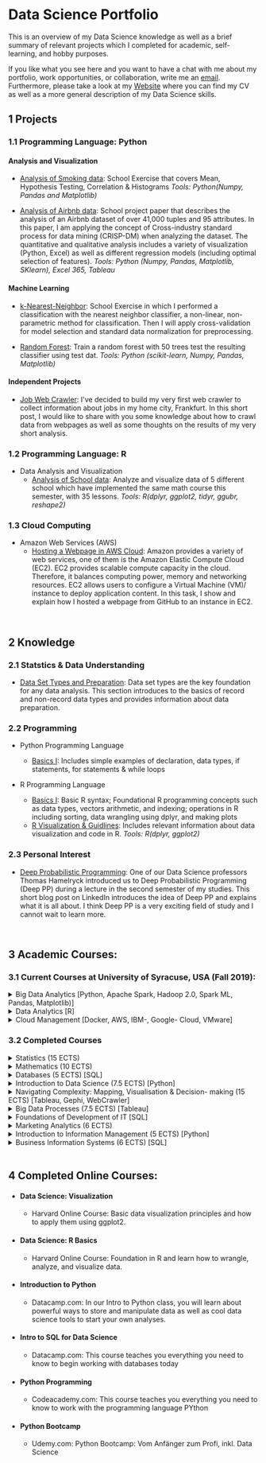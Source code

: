 # Data Science Portfolio



This is an overview of my Data Science knowledge as well as a brief summary of relevant projects which I completed for academic, self-learning, and hobby purposes.

If you like what you see here and you want to have a chat with me about my portfolio, work opportunities, or collaboration, write me an [email](mailto:st.knoedler@gmail.com). Furthermore, please take a look at my [Website](https://sknoedler.github.io) where you can find my CV as well as a more general description of my Data Science skills.


## 1 Projects

### 1.1 Programming Language: Python

#### Analysis and Visualization

- 	[Analysis of Smoking data](http://htmlpreview.github.io/?https://github.com/SKnoedler/Data-Science-Portfolio/blob/master/Knowledge%20Collection/Statistics%20and%20Visualization%20in%20Python.html): School Exercise that covers Mean, Hypothesis Testing, Correlation & Histograms _Tools: Python(Numpy, Pandas and Matplotlib)_
	
-	[Analysis of Airbnb data](https://github.com/SKnoedler/Data-Science-Portfolio/blob/master/Knowledge%20Collection/AirBnB%20Analysis.pdf): School project paper that describes the analysis of an Airbnb dataset of over 41,000 tuples and 95 attributes. In this paper, I am applying the concept of Cross-industry standard process for data mining (CRISP-DM) when analyzing the dataset. The quantitative and qualitative analysis includes a variety of visualization (Python, Excel) as well as different regression models (including optimal selection of features). _Tools: Python (Numpy, Pandas, Matplotlib, SKlearn), Excel 365, Tableau_

#### Machine Learning
- [k-Nearest-Neighbor](http://htmlpreview.github.io/?https://github.com/SKnoedler/Data-Science-Portfolio/blob/master/Knowledge%20Collection/Classification%20with%20nearest%20neighbors.html): School Exercise in which I performed a classification with the nearest neighbor classifier, a non-linear, non-parametric method for classification. Then I will apply cross-validation for model selection and standard data normalization for preprocessing.

- [Random Forest](https://github.com/SKnoedler/Data-Science-Portfolio/blob/master/Jupyter%20Notebooks/Random%20Forest.ipynb): Train a random forest with 50 trees test the resulting classifier using test dat. _Tools: Python (scikit-learn, Numpy, Pandas, Matplotlib)_ 

#### Independent Projects
- [Job Web Crawler](https://www.linkedin.com/pulse/data-project-who-looking-enthusiasts-frankfurt-germany-kn%C3%B6dler): I've decided to build my very first web crawler to collect information about jobs in my home city, Frankfurt. In this short post, I would like to share with you some knowledge about how to crawl data from webpages as well as some thoughts on the results of my very short analysis.


### 1.2 Programming Language: R
- Data Analysis and Visualization
	-	[Analysis of School data](https://htmlpreview.github.io/?https://github.com/SKnoedler/Data-Science-Portfolio/blob/master/Knowledge%20Collection/Analysis%20and%20Visualization%20using%20R%20(0).html): Analyze and visualize data of 5 different school which have implemented the same math course this semester, with 35 lessons. _Tools: R(dplyr, ggplot2, tidyr, ggubr, reshape2)_


### 1.3 Cloud Computing
- Amazon Web Services (AWS)
	- [Hosting a Webpage in AWS Cloud](https://htmlpreview.github.io/?https://github.com/SKnoedler/Data-Science-Portfolio/blob/master/Knowledge%20Collection/Github%20Webpage%20hosted%20on%20AWS%20Cloud.html): Amazon provides a variety of web services, one of them is the Amazon Elastic Compute Cloud (EC2). EC2 provides scalable compute capacity in the cloud. Therefore, it balances computing power, memory and networking resources. EC2 allows users to configure a Virtual Machine (VM)/ instance to deploy application content. In this task, I show and explain how I hosted a webpage from GitHub to an instance in EC2.

<br/>

## 2 Knowledge

### 2.1 Statstics & Data Understanding
- [Data Set Types and Preparation](https://github.com/SKnoedler/Data-Science-Portfolio/blob/master/Knowledge%20Collection/DataUnderstandig.md): Data set types are the key foundation for any data analysis. This section introduces to the basics of record and non-record data types and provides information about data preparation.
	
### 2.2 Programming

- Python Programming Language
	- [Basics I](https://github.com/SKnoedler/Data-Science-Portfolio/blob/master/Jupyter%20Notebooks/Basics%20of%20Python.ipynb): Includes simple examples of declaration, data types, if statements, for statements & while loops

- R Programming Language
	- [Basics I](https://github.com/SKnoedler/Data-Science-Portfolio/blob/master/Knowledge%20Collection/R%20Basics.pdf): Basic R syntax; Foundational R programming concepts such as data types, vectors arithmetic, and indexing; operations in R including sorting, data wrangling using dplyr, and making plots
	- [R Visualization & Guidlines](https://github.com/SKnoedler/Data-Science-Portfolio/blob/master/Knowledge%20Collection/Data%20Visualization.pdf): Includes relevant information about data visualization and code in R. _Tools: R(dplyr, ggplot2)_
	
### 2.3 Personal Interest
- [Deep Probabilistic Programming](https://www.linkedin.com/pulse/deep-probabilistic-programming-steffen-knödler/): One of our Data Science professors Thomas Hamelryck introduced us to Deep Probabilistic Programming (Deep PP) during a lecture in the second semester of my studies. This short blog post on LinkedIn introduces the idea of Deep PP and explains what it is  all about. I think Deep PP is a very exciting field of study and I cannot wait to learn more.

<br/>

## 3 Academic Courses:

### 3.1 Current Courses at University of Syracuse, USA (Fall 2019):
<details>
<summary> Big Data Analytics [Python, Apache Spark, Hadoop 2.0, Spark ML, Pandas, Matplotlib)]</summary>
Students will learn to obtain, screen, clean, link, manipulate, analyze and display data while creating summaries, overviews, models, analyses and basic tables, histograms, trees and scattergrams. They will use Python and Apache Spark to explore classic and modern machine learning techniques (such as deep learning) within a big data context, including sentiment analysis via supervised learning, recommendation systems via unsupervised learning and predicting credit scoring via random forest machine learning.
</details>
<details>
<summary> Data Analytics [R]</summary>
General overview in data analytics techniques, familiarity with particular real-world applications, challenges involved in applications, and future directions of the field. Optional hands-on experience with available software packages.
</details>
<details>
<summary> Cloud Management [Docker, AWS, IBM-, Google- Cloud, VMware]</summary>
Cloud services creation and management. Practical experience in using, creating and managing digital services across data centers and hybrid clouds. Strategic choices for cloud digital service solutions across open data centers and software defined networks.
</details>	

### 3.2 Completed Courses
<details>
<summary> Statistics (15 ECTS)</summary>
Descriptive methods of univariate data analysis; additional methods and
correlation analysis; probability calculus; stochastic variables and
distribution, distribution models; sums and means of sampling variables;
parameter estimation; confidence intervals; statistical tests; further specific
test problems; linear regression model
</details>
<details>
<summary> Mathematics (10 ECTS)</summary>
The main focus areas of this course are linear algebra {including, amongst others, matrix calculus, matrix inverse, determinants of matrices, linear systems of equations, vector calculus), sequences and series as well as differential calculus {including, amongst others, differentiation of real functions, Taylor expansions, univariate and multivariate optimization of functions without and with constraint {Lagrange method). 
</details>
<details>
<summary> Databases (5 ECTS) [SQL]</summary>
This course offers an in-depth discussion of modern database system architectures and query language for use in databases. The focus lies on the relational databases model and relational query languages (SQL). Other topics covered are data integrity, integrity constraints, and database design.
</details>
<details>
<summary> Introduction to Data Science (7.5 ECTS) [Python]</summary>
The course covers the following tentative topic list: Foundations of statistical learning, probability theory; Classification methods, such as: Linear models, K-Nearest Neighbor; Regression methods, such as: Linear regression; Bayesian Statistics; Clustering.
Dimensionality reduction and visualization techniques such as principal component analysis (PCA).
</details>
<details>
<summary> Navigating Complexity: Mapping, Visualisation & Decision- making (15 ECTS) [Tableau, Gephi, WebCrawler]</summary>
The course will teach students to describe and analyse complexity within an empirical case. Students will be introduced to a range of conceptual and technical tools for generating and visualizing data and analyzing complexity. Throughout the course students will experiment with different techniques for generating data and visualizing complexity. Based on case work, students will be requested to reflect on how visualizations work as simplifications and can inform decision-making.
</details>
<details>
<summary> Big Data Processes (7.5 ECTS) [Tableau]</summary>
This course covers analytics and visualization (e.g., exploratory data analysis, classification, clustering), as well as challenges of Big Data processes (e.g., handling of personal data). Furthermore, students will practice communicating and presenting of results as well as reflections during the exercises. Students learn to apply a number of software tools for analytics and visualization, such as Tableau and R.
</details>
<details>
<summary> Foundations of Development of IT [SQL]</summary>
This course covers and deals with each phase in the IT development cycle individually. The cycle will be broken down into themes: initiation, system concept development, planning, requirements analysis, design, code-based development, integration and test, implementation, operation and maintenance, and termination.
</details>
<details>
<summary> Marketing Analytics (6 ECTS)</summary>
The primary goal of this course is the learning of quantitative analytical methods and concepts that lead to the improvement of marketing decisions. In the lectures accompanying exercises and mentors, students gain the competence of independent application of analytical methods and concepts. In addition, the practical relevance of the learned methods and concepts is demonstrated by numerous case studies and practical lectures. 
</details>
<details>
<summary> Introduction to Information Management (5 ECTS) [Python]</summary>
Application systems and information systems as well as business processes and their support by ERP systems are covered. In addition, the lectures address basic knowledge related to data management as well as the concept of data modeling. Subsequently, an introduction programming is given, utilizing the programming language Python.
</details>
<details>
<summary> Business Information Systems (6 ECTS) [SQL]</summary>
This course covers fundamentals, development, and introduction of information and communication systems for enterprises. It includes functionality and architecture and development of ICS as well as Business Process Reeingineering (BPR).
</details>

<br/>

## 4 Completed Online Courses: 
- #### Data Science: Visualization
	- Harvard Online Course: Basic data visualization principles and how to apply them using ggplot2.

- #### Data Science: R Basics
	- Harvard Online Course: Foundation in R and learn how to wrangle, analyze, and visualize data.
	
- #### Introduction to Python
	- Datacamp.com: In our Intro to Python class, you will learn about powerful ways to store and manipulate data as well as cool data science tools to start your own analyses. 
	
- #### Intro to SQL for Data Science
	- Datacamp.com: This course teaches you everything you need to know to begin working with databases today

- #### Python Programming
	- Codeacademy.com: This course teaches you everything you need to know to work with the programming language PYthon

- #### Python Bootcamp
	- Udemy.com: Python Bootcamp: Vom Anfänger zum Profi, inkl. Data Science




